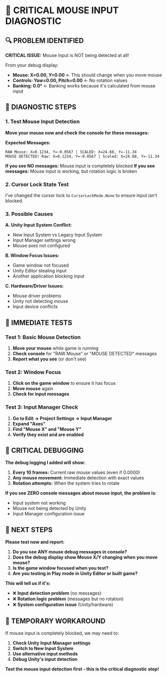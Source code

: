 # 🚨 CRITICAL MOUSE INPUT DIAGNOSTIC

## 🔍 **PROBLEM IDENTIFIED**

**CRITICAL ISSUE:** Mouse input is NOT being detected at all!

From your debug display:
- **Mouse: X=0.00, Y=0.00** ← This should change when you move mouse
- **Controls: Yaw=0.00, Pitch=0.00** ← No rotation values
- **Banking: 0.0°** ← Banking works because it's calculated from mouse input

## 🧪 **DIAGNOSTIC STEPS**

### **1. Test Mouse Input Detection**
**Move your mouse now and check the console for these messages:**

**Expected Messages:**
```
RAW Mouse: X=0.1234, Y=-0.0567 | SCALED: X=24.68, Y=-11.34
MOUSE DETECTED! Raw: X=0.1234, Y=-0.0567 | Scaled: X=24.68, Y=-11.34
```

**If you see NO messages:** Mouse input is completely blocked
**If you see messages:** Mouse input is working, but rotation logic is broken

### **2. Cursor Lock State Test**
I've changed the cursor lock to `CursorLockMode.None` to ensure input isn't blocked.

### **3. Possible Causes**

**A. Unity Input System Conflict:**
- New Input System vs Legacy Input System
- Input Manager settings wrong
- Mouse axes not configured

**B. Window Focus Issues:**
- Game window not focused
- Unity Editor stealing input
- Another application blocking input

**C. Hardware/Driver Issues:**
- Mouse driver problems
- Unity not detecting mouse
- Input device conflicts

## 🔧 **IMMEDIATE TESTS**

### **Test 1: Basic Mouse Detection**
1. **Move your mouse** while game is running
2. **Check console** for "RAW Mouse" or "MOUSE DETECTED" messages
3. **Report what you see** (or don't see)

### **Test 2: Window Focus**
1. **Click on the game window** to ensure it has focus
2. **Move mouse** again
3. **Check for input messages**

### **Test 3: Input Manager Check**
1. **Go to Edit → Project Settings → Input Manager**
2. **Expand "Axes"**
3. **Find "Mouse X" and "Mouse Y"**
4. **Verify they exist and are enabled**

## 🚨 **CRITICAL DEBUGGING**

**The debug logging I added will show:**

1. **Every 10 frames:** Current raw mouse values (even if 0.0000)
2. **Any mouse movement:** Immediate detection with exact values
3. **Rotation attempts:** When the system tries to rotate

**If you see ZERO console messages about mouse input, the problem is:**
- Input system not working
- Mouse not being detected by Unity
- Input Manager configuration issue

## 🎯 **NEXT STEPS**

**Please test now and report:**

1. **Do you see ANY mouse debug messages in console?**
2. **Does the debug display show Mouse X/Y changing when you move mouse?**
3. **Is the game window focused when you test?**
4. **Are you testing in Play mode in Unity Editor or built game?**

**This will tell us if it's:**
- ❌ **Input detection problem** (no messages)
- ❌ **Rotation logic problem** (messages but no rotation)
- ❌ **System configuration issue** (Unity/hardware)

## 🔧 **TEMPORARY WORKAROUND**

If mouse input is completely blocked, we may need to:
1. **Check Unity Input Manager settings**
2. **Switch to New Input System**
3. **Use alternative input methods**
4. **Debug Unity's input detection**

**Test the mouse input detection first - this is the critical diagnostic step!**
